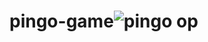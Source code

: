 # pingo-game![pingo op](https://github.com/kishorebr11/pingo-game/assets/140828702/960d3f3d-623f-4ef4-9b1b-3cde58684f83)

